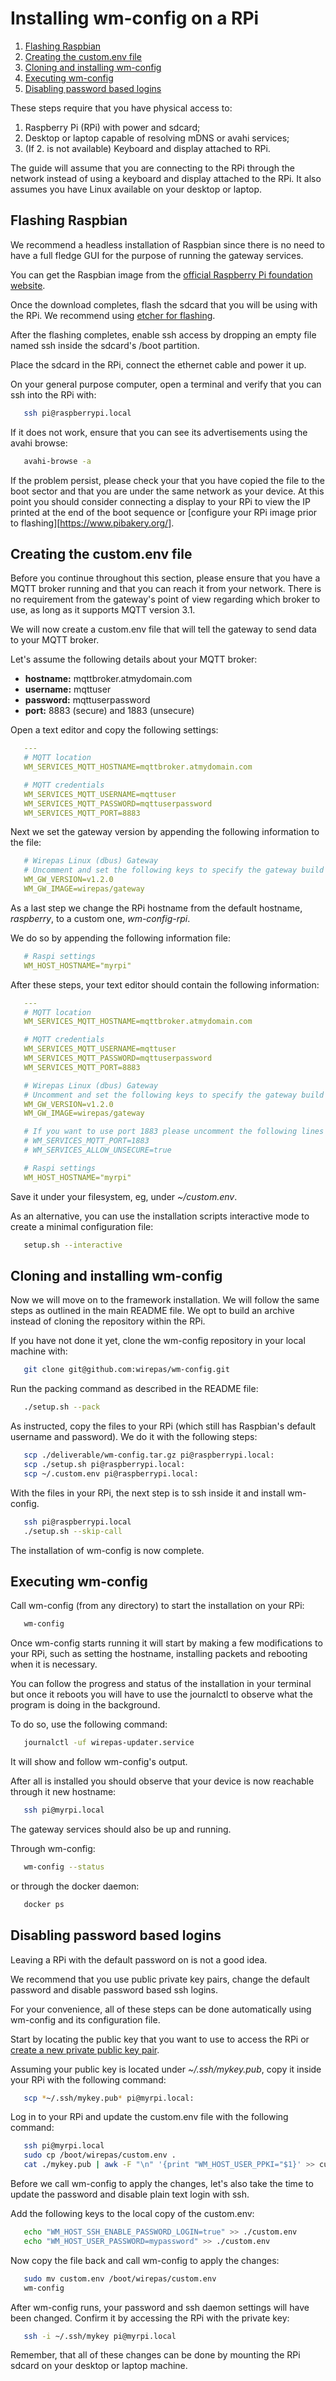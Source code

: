 # Installing wm-config on a RPi

<!-- MarkdownTOC -->

1.  [Flashing Raspbian](#flashing-raspbian)
2.  [Creating the custom.env file](#creating-the-customenv-file)
3.  [Cloning and installing wm-config](#cloning-and-installing-wm-config)
4.  [Executing wm-config](#executing-wm-config)
5.  [Disabling password based logins](#disabling-password-based-logins)

<!-- /MarkdownTOC -->

These steps require that you have physical access to:

1.  Raspberry Pi (RPi) with power and sdcard;
2.  Desktop or laptop capable of resolving mDNS or avahi services;
3.  (If 2. is not available) Keyboard and display attached to RPi.

The guide will assume that you are connecting to the RPi through the
network instead of using a keyboard and display attached to the RPi. It
also assumes you have Linux available on your desktop or laptop.

## Flashing Raspbian

We recommend a headless installation of Raspbian since there is no
need to have a full fledge GUI for the purpose of running the gateway
services.

You can get the Raspbian image from the [official Raspberry Pi foundation
website][link_raspbian].

Once the download completes, flash the sdcard that you will be using with
the RPi. We recommend using
[etcher for flashing][link_etcher].

After the flashing completes, enable ssh access by dropping an empty
file named ssh inside the sdcard's /boot partition.

Place the sdcard in the RPi, connect the ethernet cable and power it up.

On your general purpose computer, open a terminal and verify that
you can ssh into the RPi with:

```bash
   ssh pi@raspberrypi.local
```

If it does not work, ensure that you can see its advertisements using
the avahi browse:

```bash
   avahi-browse -a
```

If the problem persist, please check your that you have copied the file
to the boot sector and that you are under the same network as your device.
At this point you should consider connecting a display to your RPi to view
the IP printed at the end of the boot sequence or
[configure your RPi image prior to flashing][https://www.pibakery.org/].

## Creating the custom.env file

Before you continue throughout this section, please ensure that you have
a MQTT broker running and that you can reach it from your network. There
is no requirement from the gateway's point of view regarding which broker
to use, as long as it supports MQTT version 3.1.

We will now create a custom.env file that will tell the gateway to send
data to your MQTT broker.

Let's assume the following details about your MQTT broker:

-   **hostname:** mqttbroker.atmydomain.com
-   **username:** mqttuser
-   **password:** mqttuserpassword
-   **port:** 8883 (secure) and 1883 (unsecure)

Open a text editor and copy the following settings:

```yaml
   ---
   # MQTT location
   WM_SERVICES_MQTT_HOSTNAME=mqttbroker.atmydomain.com

   # MQTT credentials
   WM_SERVICES_MQTT_USERNAME=mqttuser
   WM_SERVICES_MQTT_PASSWORD=mqttuserpassword
   WM_SERVICES_MQTT_PORT=8883
```

Next we set the gateway version by appending the following information to
the file:

```yaml
   # Wirepas Linux (dbus) Gateway
   # Uncomment and set the following keys to specify the gateway build version
   WM_GW_VERSION=v1.2.0
   WM_GW_IMAGE=wirepas/gateway
```

As a last step we change the RPi hostname from the default
hostname, *raspberry*, to  a custom one, *wm-config-rpi*.

We do so by appending the following information file:

```yaml
   # Raspi settings
   WM_HOST_HOSTNAME="myrpi"
```

After these steps, your text editor should contain the following information:

```yaml
   ---
   # MQTT location
   WM_SERVICES_MQTT_HOSTNAME=mqttbroker.atmydomain.com

   # MQTT credentials
   WM_SERVICES_MQTT_USERNAME=mqttuser
   WM_SERVICES_MQTT_PASSWORD=mqttuserpassword
   WM_SERVICES_MQTT_PORT=8883

   # Wirepas Linux (dbus) Gateway
   # Uncomment and set the following keys to specify the gateway build version
   WM_GW_VERSION=v1.2.0
   WM_GW_IMAGE=wirepas/gateway

   # If you want to use port 1883 please uncomment the following lines
   # WM_SERVICES_MQTT_PORT=1883
   # WM_SERVICES_ALLOW_UNSECURE=true

   # Raspi settings
   WM_HOST_HOSTNAME="myrpi"
```

Save it under your filesystem, eg, under *~/custom.env*.

As an alternative, you can use the installation scripts interactive mode
to create a minimal configuration file:

```bash
   setup.sh --interactive 
```

## Cloning and installing wm-config

Now we will move on to the framework installation. We will follow the
same steps as outlined in the main README file. We opt to build an archive
instead of cloning the repository within the RPi.

If you have not done it yet, clone the wm-config repository in your
local machine with:

```bash
   git clone git@github.com:wirepas/wm-config.git
```

Run the packing command as described in the README file:

```bash
   ./setup.sh --pack
```

As instructed, copy the files to your RPi (which still has Raspbian's default
username and password). We do it with the following steps:

```bash
   scp ./deliverable/wm-config.tar.gz pi@raspberrypi.local:
   scp ./setup.sh pi@raspberrypi.local:
   scp ~/.custom.env pi@raspberrypi.local:
```

With the files in your RPi, the next step is to ssh inside it and install
wm-config.

```bash
   ssh pi@raspberrypi.local
   ./setup.sh --skip-call
```

The installation of wm-config is now complete.

## Executing wm-config

Call wm-config (from any directory) to start the 
installation on your RPi:

```bash
   wm-config
```

Once wm-config starts running it will start by making a few modifications
to your RPi, such as setting the hostname, installing packets and rebooting
when it is necessary.

You can follow the progress and status of the installation in your terminal
but once it reboots you will have to use the journalctl to observe
what the program is doing in the background.

To do so, use the following command:

```bash
   journalctl -uf wirepas-updater.service
```

It will show and follow wm-config's output.

After all is installed you should observe that your device is now reachable
through it new hostname:

```bash
   ssh pi@myrpi.local
```

The gateway services should also be up and running. 

Through wm-config:

```bash
   wm-config --status
```

 or through the docker daemon:

```bash
   docker ps
```

## Disabling password based logins

Leaving a RPi with the default password on is not a good idea.

We recommend that you use public private key pairs, change the default
password and disable password based ssh logins.

For your convenience, all of these steps can be done automatically using
wm-config and its configuration file.

Start by locating the public key that you want to use to access the
RPi or
[create a new private public key pair](https://linux.die.net/man/1/ssh-keygen).

Assuming your public key is located under *~/.ssh/mykey.pub*,
copy it inside your RPi with the following command:

```bash
   scp *~/.ssh/mykey.pub* pi@myrpi.local:
```

Log in to your RPi and update the custom.env file with the following command:

```bash
   ssh pi@myrpi.local
   sudo cp /boot/wirepas/custom.env .
   cat ./mykey.pub | awk -F "\n" '{print "WM_HOST_USER_PPKI="$1}' >> custom.env
```

Before we call wm-config to apply the changes, let's also take the time
to update the password and disable plain text login with ssh.

Add the following keys to the local copy of the custom.env:

```bash
   echo "WM_HOST_SSH_ENABLE_PASSWORD_LOGIN=true" >> ./custom.env
   echo "WM_HOST_USER_PASSWORD=mypassword" >> ./custom.env
```

Now copy the file back and call wm-config to apply the changes:

```bash
   sudo mv custom.env /boot/wirepas/custom.env
   wm-config
```

After wm-config runs, your password and ssh daemon settings will have been
changed. Confirm it by accessing the RPi with the private key:

```bash
   ssh -i ~/.ssh/mykey pi@myrpi.local
```

Remember, that all of these changes can be done by mounting the RPi
sdcard on your desktop or laptop machine.

[link_raspbian]: https://www.raspberrypi.org/downloads/raspbian/

[link_etcher]: https://www.balena.io/etcher/
